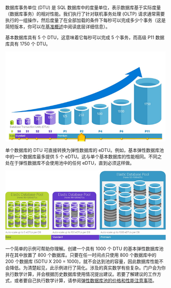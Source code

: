 数据库事务单位 (DTU) 是 SQL 数据库中的度量单位，表示数据库基于实际度量（数据库事务）的相对性能。我们执行了针对联机事务处理 (OLTP) 请求通常需要执行的一组操作，然后度量了在全部加载的条件下每秒可以完成多少个事务（这是简短版本，你可以在[基准概述](/documentation/articles/sql-database-benchmark-overview)中阅读底层详细信息）。

基本数据库具有 5 个 DTU，这意味着它每秒可以完成 5 个事务，而高级 P11 数据库具有 1750 个 DTU。

![按层和级别统计的单个数据库 DTU](./media/sql-database-understanding-dtus/single_db_dtus.png)

单个数据库的 DTU 可直接转换为弹性数据库的 eDTU。例如，基本弹性数据库池中的一个数据库最多提供 5 个 eDTU。这与单个基本数据库的性能相同。不同之处在于弹性数据库不会使用池中的任何 eDTU，直到必须这样做。

![按层列出的弹性池](./media/sql-database-understanding-dtus/sqldb_elastic_pools.png)

一个简单的示例可帮助你理解。创建一个具有 1000 个 DTU 的基本弹性数据库池并在其中放置了 800 个数据库。只要在任一时间点只使用 800 个数据库中的 200 个数据库 (5DTU X 200 = 1000)，就不会达到池的容量，因此数据库性能不会降低。为清楚起见，此示例进行了简化。涉及的真实数学有些复杂。门户会为你执行数学计算，并会根据历史数据库使用情况提出建议。若要了解建议的工作方式，或者要自己执行数学计算，请参阅[弹性数据库池的价格和性能注意事项](../articles/sql-database/sql-database-elastic-pool-guidance.md)。

<!---HONumber=Mooncake_1207_2015-->